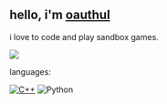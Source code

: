 ## hello, i'm [oauthul](https://t.me/oauthul)
i love to code and play sandbox games.

[![](https://komarev.com/ghpvc/?username=oauthul&style=for-the-badge&color=lightgrey&abbreviated=true)](https://github.com/oauthul)

languages:

[![C++](https://img.shields.io/badge/C%2B%2B-555555?style=for-the-badge&logoColor=555555&logoSize=auto&link=https%3A%2F%2Fen.wikipedia.org%2Fwiki%2FC%252B%252B)]((https://wikipedia.org/wiki/C++))
![Python](https://img.shields.io/badge/Python-555555?style=for-the-badge&logoColor=555555&logoSize=auto&link=https%3A%2F%2Fen.wikipedia.org%2Fwiki%2FPython_(programming_language))
